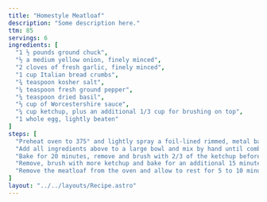 ```yaml
---
title: "Homestyle Meatloaf"
description: "Some description here."
ttm: 85
servings: 6
ingredients: [
  "1 ½ pounds ground chuck",
  "½ a medium yellow onion, finely minced",
  "2 cloves of fresh garlic, finely minced",
  "1 cup Italian bread crumbs",
  "¾ teaspoon kosher salt",
  "¼ teaspoon fresh ground pepper",
  "¼ teaspoon dried basil",
  "⅓ cup of Worcestershire sauce",
  "¼ cup ketchup, plus an additional 1/3 cup for brushing on top",
  "1 whole egg, lightly beaten"
]
steps: [
  "Preheat oven to 375° and lightly spray a foil-lined rimmed, metal baking sheet with olive oil.",
  "Add all ingredients above to a large bowl and mix by hand until combined and well mixed. On your prepared pan, free-form the meatloaf mixture into a loaf shape.",
  "Bake for 20 minutes, remove and brush with 2/3 of the ketchup before returning the meatloaf to the oven and baking for another 20 minutes.",
  "Remove, brush with more ketchup and bake for an additional 15 minutes.",
  "Remove the meatloaf from the oven and allow to rest for 5 to 10 minutes."
]
layout: "../../layouts/Recipe.astro"
---
```

